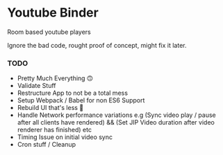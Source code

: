 # Youtube Binder
Room based youtube players

Ignore the bad code, rought proof of concept, might fix it later.

### TODO
- Pretty Much Everything 🙃
- Validate Stuff
- Restructure App to not be a total mess
- Setup Webpack / Babel for non ES6 Support
- Rebuild UI that's less 💩
- Handle Network performance variations e.g (Sync video play / pause after all clients have rendered) && (Set JIP Video duration after video renderer has finished) etc
- Timing Issue on initial video sync
- Cron stuff / Cleanup